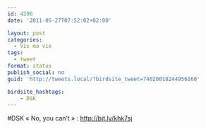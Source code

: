 ```yaml
---
id: 4296
date: '2011-05-27T07:52:02+02:00'

layout: post
categories:
  - Vis ma vie
tags:
  - tweet
format: status
publish_social: no
guid: 'http://tweets.local/?birdsite_tweet=74020018244956160'

birdsite_hashtags:
    - DSK
---
```


\#DSK « No, you can’t » : http://bit.ly/khk7sj